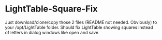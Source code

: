 # LightTable-Square-Fix
Just download/clone/copy those 2 files (README not needed. Obviously) to your /opt/LightTable folder.
Should fix LightTable showing squares instead of letters in dialog windows like open and save.
